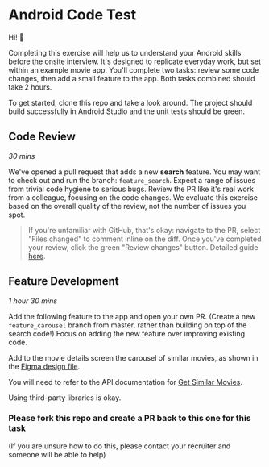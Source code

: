 # Android Code Test

Hi! :tada: 

Completing this exercise will help us to understand your Android skills before the onsite interview. It's designed to replicate everyday work, but set within an example movie app. You'll complete two tasks: review some code changes, then add a small feature to the app. Both tasks combined should take 2 hours.

To get started, clone this repo and take a look around. The project should build successfully in Android Studio and the unit tests should be green.

## Code Review
*30 mins*

We've opened a pull request that adds a new __search__ feature. You may want to check out and run the branch: `feature_search`. Expect a range of issues from trivial code hygiene to serious bugs. Review the PR like it's real work from a colleague, focusing on the code changes. We evaluate this exercise based on the overall quality of the review, not the number of issues you spot.

> If you're unfamiliar with GitHub, that's okay: navigate to the PR, select "Files changed" to comment inline on the diff. Once you've completed your review, click the green "Review changes" button. Detailed guide [here](https://help.github.com/en/articles/commenting-on-a-pull-request#adding-line-comments-to-a-pull-request).

## Feature Development
*1 hour 30 mins*

Add the following feature to the app and open your own PR. (Create a new `feature_carousel` branch from master, rather than building on top of the search code!) Focus on adding the new feature over improving existing code.

Add to the movie details screen the carousel of similar movies, as shown in the [Figma design file](https://www.figma.com/file/IP8r4qleju5FLYKLytpegc/Take-home-task?node-id=0%3A1).

You will need to refer to the API documentation for [Get Similar Movies](https://developers.themoviedb.org/3/movies/get-similar-movies).

Using third-party libraries is okay.

### Please fork this repo and create a PR back to this one for this task
(If you are unsure how to do this, please contact your recruiter and someone will be able to help)
